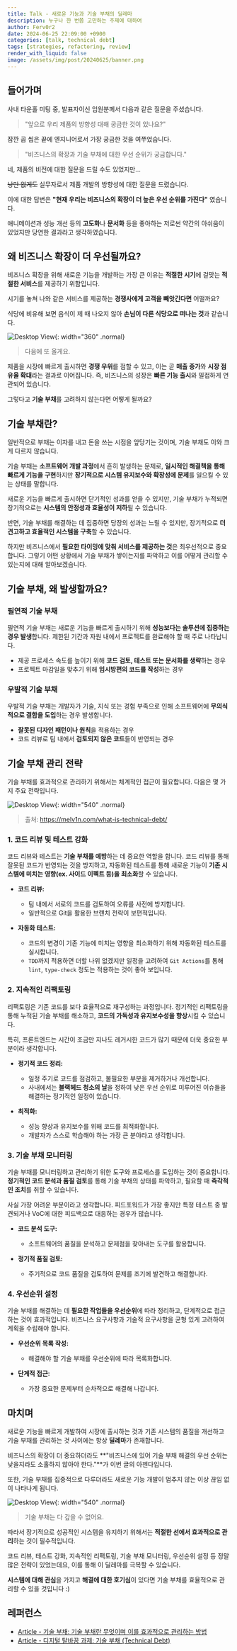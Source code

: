 ```yaml
---
title: Talk - 새로운 기능과 기술 부채의 딜레마
description: 누구나 한 번쯤 고민하는 주제에 대하여
author: Ferv0r2
date: 2024-06-25 22:09:00 +0900
categories: [talk, technical debt]
tags: [strategies, refactoring, review]
render_with_liquid: false
image: /assets/img/post/20240625/banner.png
---
```


## 들어가며

사내 타운홀 미팅 중, 발표자이신 임원분께서 다음과 같은 질문을 주셨습니다.

> "앞으로 우리 제품의 방향성 대해 궁금한 것이 있나요?"

잠깐 곱 씹은 끝에 엔지니어로서 가장 궁금한 것을 여쭈었습니다.

> "비즈니스의 확장과 기술 부채에 대한 우선 순위가 궁금합니다."

네, 제품의 비전에 대한 질문을 드릴 수도 있었지만...

~~낭만 없게도~~ 실무자로서 제품 개발의 방향성에 대한 질문을 드렸습니다.

이에 대한 답변은 **"현재 우리는 비즈니스의 확장이 더 높은 우선 순위를 가진다"** 였습니다.

애니메이션과 성능 개선 등의 **고도화**나 **문서화** 등을 좋아하는 저로썬 약간의 아쉬움이 있었지만 당연한 결과라고 생각하였습니다.

## 왜 비즈니스 확장이 더 우선될까요?

비즈니스 확장을 위해 새로운 기능을 개발하는 가장 큰 이유는 **적절한 시기**에 걸맞는 **적절한 서비스**를 제공하기 위함입니다.

시기를 놓쳐 나와 같은 서비스를 제공하는 **경쟁사에게 고객을 빼앗긴다면** 어떨까요?

식당에 비유해 보면 음식이 제 때 나오지 않아 **손님이 다른 식당으로 떠나는 것**과 같습니다.

![Desktop View](/assets/img/post/20240625/leave.gif){: width="360" .normal}

> 다음에 또 올게요.

제품을 시장에 빠르게 출시하면 **경쟁 우위**를 점할 수 있고, 이는 곧 **매출 증가**와 **시장 점유율 확대**라는 결과로 이어집니다. 즉, 비즈니스의 성장은 **빠른 기능 출시**와 밀접하게 연관되어 있습니다.

그렇다고 **기술 부채**를 고려하지 않는다면 어떻게 될까요?

## 기술 부채란?

일반적으로 부채는 이자를 내고 돈을 쓰는 시점을 앞당기는 것이며, 기술 부채도 이와 크게 다르지 않습니다.

기술 부채는 **소프트웨어 개발 과정**에서 흔히 발생하는 문제로, **일시적인 해결책을 통해 빠르게 기능을 구현**하지만 **장기적으로 시스템 유지보수와 확장성에 문제**를 일으킬 수 있는 상태를 말합니다.

새로운 기능을 빠르게 출시하면 단기적인 성과를 얻을 수 있지만, 기술 부채가 누적되면 장기적으로는 **시스템의 안정성과 효율성이 저하**될 수 있습니다.

반면, 기술 부채를 해결하는 데 집중하면 당장의 성과는 느릴 수 있지만, 장기적으로 **더 견고하고 효율적인 시스템을 구축**할 수 있습니다.

하지만 비즈니스에서 **필요한 타이밍에 맞춰 서비스를 제공하는 것**은 최우선적으로 중요합니다. 그렇기 어떤 상황에서 기술 부채가 쌓이는지를 파악하고 이를 어떻게 관리할 수 있는지에 대해 알아보겠습니다.

## 기술 부채, 왜 발생할까요?

### 필연적 기술 부채

필연적 기술 부채는 새로운 기능을 빠르게 출시하기 위해 **성능보다는 솔루션에 집중하는 경우 발생**합니다. 제한된 기간과 자원 내에서 프로젝트를 완료해야 할 때 주로 나타납니다.

- 제공 프로세스 속도를 높이기 위해 **코드 검토, 테스트 또는 문서화를 생략**하는 경우
- 프로젝트 마감일을 맞추기 위해 **임시방편의 코드를 작성**하는 경우

### 우발적 기술 부채

우발적 기술 부채는 개발자가 기술, 지식 또는 경험 부족으로 인해 소프트웨어에 **무의식적으로 결함을 도입**하는 경우 발생합니다.

- **잘못된 디자인 패턴이나 원칙**을 적용하는 경우
- 코드 리뷰로 팀 내에서 **검토되지 않은 코드**들이 반영되는 경우

## 기술 부채 관리 전략

기술 부채를 효과적으로 관리하기 위해서는 체계적인 접근이 필요합니다. 다음은 몇 가지 주요 전략입니다.

![Desktop View](/assets/img/post/20240625/technical-debt.jpg){: width="540" .normal}

> 출처: https://melv1n.com/what-is-technical-debt/

### 1. 코드 리뷰 및 테스트 강화

코드 리뷰와 테스트는 **기술 부채를 예방**하는 데 중요한 역할을 합니다. 코드 리뷰를 통해 잘못된 코드가 반영되는 것을 방지하고, 자동화된 테스트를 통해 새로운 기능이 **기존 시스템에 미치는 영향(ex. 사이드 이펙트 등)을 최소화**할 수 있습니다.

- **코드 리뷰:**

  - 팀 내에서 서로의 코드를 검토하여 오류를 사전에 방지합니다.
  - 일반적으로 Git을 활용한 브랜치 전략이 보편적입니다.

- **자동화 테스트:**

  - 코드의 변경이 기존 기능에 미치는 영향을 최소화하기 위해 자동화된 테스트를 실시합니다.
  - `TDD`까지 적용하면 더할 나위 없겠지만 일정을 고려하여 `Git Actions`를 통해 `lint`, `type-check` 정도는 적용하는 것이 좋아 보입니다.

### 2. 지속적인 리팩토링

리팩토링은 기존 코드를 보다 효율적으로 재구성하는 과정입니다. 정기적인 리팩토링을 통해 누적된 기술 부채를 해소하고, **코드의 가독성과 유지보수성을 향상**시킬 수 있습니다.

특히, 프론트엔드는 시간이 조금만 지나도 레거시한 코드가 많기 때문에 더욱 중요한 부분이라 생각합니다.

- **정기적 코드 정리:**

  - 일정 주기로 코드를 점검하고, 불필요한 부분을 제거하거나 개선합니다.
  - 사내에서는 **블랙헤드 청소의 날**을 정하여 낮은 우선 순위로 미루어진 이슈들을 해결하는 정기적인 일정이 있습니다.

- **최적화:**

  - 성능 향상과 유지보수를 위해 코드를 최적화합니다.
  - 개발자가 스스로 학습해야 하는 가장 큰 분야라고 생각합니다.

### 3. 기술 부채 모니터링

기술 부채를 모니터링하고 관리하기 위한 도구와 프로세스를 도입하는 것이 중요합니다. **정기적인 코드 분석과 품질 검토**를 통해 기술 부채의 상태를 파악하고, 필요할 때 **즉각적인 조치**를 취할 수 있습니다.

사실 가장 어려운 부분이라고 생각합니다. 피드포워드가 가장 좋지만 특정 테스트 중 발견되거나 VoC에 대한 피드백으로 대응하는 경우가 많습니다.

- **코드 분석 도구:**

  - 소프트웨어의 품질을 분석하고 문제점을 찾아내는 도구를 활용합니다.

- **정기적 품질 검토:**

  - 주기적으로 코드 품질을 검토하여 문제를 조기에 발견하고 해결합니다.

### 4. 우선순위 설정

기술 부채를 해결하는 데 **필요한 작업들을 우선순위**에 따라 정리하고, 단계적으로 접근하는 것이 효과적입니다. 비즈니스 요구사항과 기술적 요구사항을 균형 있게 고려하여 계획을 수립해야 합니다.

- **우선순위 목록 작성:**

  - 해결해야 할 기술 부채를 우선순위에 따라 목록화합니다.

- **단계적 접근:**

  - 가장 중요한 문제부터 순차적으로 해결해 나갑니다.

## 마치며

새로운 기능을 빠르게 개발하여 시장에 출시하는 것과 기존 시스템의 품질을 개선하고 기술 부채를 관리하는 것 사이에는 항상 **딜레마**가 존재합니다.

비즈니스의 확장이 더 중요하더라도 **"비즈니스에 있어 기술 부채 해결의 우선 순위는 낮을지라도 소홀하지 않아야 한다."**가 이번 글의 아젠다입니다.

또한, 기술 부채를 집중적으로 다루더라도 새로운 기능 개발이 멈추지 않는 이상 끊임 없이 나타나게 됩니다.

![Desktop View](/assets/img/post/20240625/done.jpg){: width="540" .normal}

> 기술 부채는 다 갚을 수 없어요.

따라서 장기적으로 성공적인 시스템을 유지하기 위해서는 **적절한 선에서 효과적으로 관리**하는 것이 필수적입니다.

코드 리뷰, 테스트 강화, 지속적인 리팩토링, 기술 부채 모니터링, 우선순위 설정 등 정말 많은 전략이 있었는데요, 이를 통해 이 딜레마를 극복할 수 있습니다.

**시스템에 대해 관심**을 가지고 **해결에 대한 호기심**이 있다면 기술 부채를 효율적으로 관리할 수 있을 것입니다 :)

## 레퍼런스

- [Article - 기술 부채: 기술 부채란 무엇이며 이를 효과적으로 관리하는 방법](https://fastercapital.com/ko/content/%EA%B8%B0%EC%88%A0-%EB%B6%80%EC%B1%84--%EA%B8%B0%EC%88%A0-%EB%B6%80%EC%B1%84%EB%9E%80-%EB%AC%B4%EC%97%87%EC%9D%B4%EB%A9%B0-%EC%9D%B4%EB%A5%BC-%ED%9A%A8%EA%B3%BC%EC%A0%81%EC%9C%BC%EB%A1%9C-%EA%B4%80%EB%A6%AC%ED%95%98%EB%8A%94-%EB%B0%A9%EB%B2%95.html)
- [Article - 디지털 탈바꿈 과제: 기술 부채 (Technical Debt)](https://www.2e.co.kr/news/articleView.html?idxno=207765)
